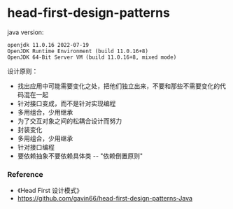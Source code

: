 # head-first-design-patterns

java version: 
````
openjdk 11.0.16 2022-07-19
OpenJDK Runtime Environment (build 11.0.16+8)
OpenJDK 64-Bit Server VM (build 11.0.16+8, mixed mode)
````

设计原则：

- 找出应用中可能需要变化之处，把他们独立出来，不要和那些不需要变化的代码混在一起
- 针对接口变成，而不是针对实现编程
- 多用组合，少用继承
- 为了交互对象之间的松耦合设计而努力
- 封装变化
- 多用组合，少用继承
- 针对接口编程
- 要依赖抽象不要依赖具体类 -- "依赖倒置原则"

### Reference

- 《Head First 设计模式》
- https://github.com/gavin66/head-first-design-patterns-Java

